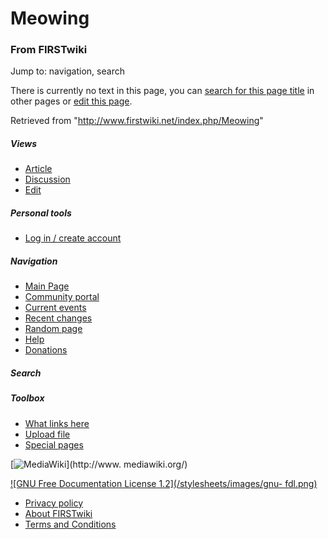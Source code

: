 # Meowing

### From FIRSTwiki

Jump to: navigation, search

There is currently no text in this page, you can [search for this page
title](/index.php/Special:Search/Meowing "Special:Search/Meowing" ) in other
pages or [edit this
page](http://www.firstwiki.net/index.php?title=Meowing&action=edit
"http://www.firstwiki.net/index.php?title=Meowing&action=edit" ).

Retrieved from "<http://www.firstwiki.net/index.php/Meowing>"

##### Views

  * [Article](/index.php?title=Meowing&action=edit)
  * [Discussion](/index.php?title=Talk:Meowing&action=edit)
  * [Edit](/index.php?title=Meowing&action=edit)

##### Personal tools

  * [Log in / create account](/index.php?title=Special:Userlogin&returnto=Meowing)

[](/index.php/Main_Page "Main Page" )

##### Navigation

  * [Main Page](/index.php/Main_Page)
  * [Community portal](/index.php/FIRSTwiki:Community_portal)
  * [Current events](/index.php/Current_events)
  * [Recent changes](/index.php/Special:Recentchanges)
  * [Random page](/index.php/Special:Random)
  * [Help](/index.php/Help:Contents)
  * [Donations](/index.php/FIRSTwiki:Site_support)

##### Search



##### Toolbox

  * [What links here](/index.php/Special:Whatlinkshere/Meowing)
  * [Upload file](/index.php/Special:Upload)
  * [Special pages](/index.php/Special:Specialpages)

[![MediaWiki](/skins/common/images/poweredby_mediawiki_88x31.png)](http://www.
mediawiki.org/)

[![GNU Free Documentation License 1.2](/stylesheets/images/gnu-
fdl.png)](http://www.gnu.org/copyleft/fdl.html)

  * [Privacy policy](/index.php/FIRSTwiki:Privacy_policy "FIRSTwiki:Privacy policy" )
  * [About FIRSTwiki](/index.php/FIRSTwiki:About "FIRSTwiki:About" )
  * [Terms and Conditions](/index.php/FIRSTwiki:Terms_and_conditions "FIRSTwiki:Terms and conditions" )

